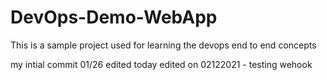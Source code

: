 # DevOps-Demo-WebApp
This is a sample project used for learning the devops end to end concepts

my intial commit 01/26
edited today
edited on 02122021 - testing wehook
